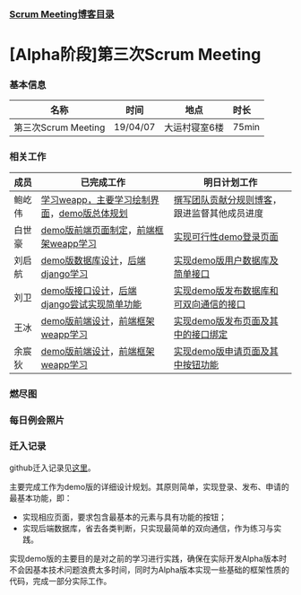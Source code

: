 ### [Scrum Meeting博客目录](<https://www.cnblogs.com/Water-T/p/10675740.html> )

# [Alpha阶段]第三次Scrum Meeting

### 基本信息

| 名称                | 时间     | 地点          | 时长  |
| ------------------- | -------- | ------------- | :---- |
| 第三次Scrum Meeting | 19/04/07 | 大运村寝室6楼 | 75min |

### 相关工作

| 成员   | 已完成工作                                                   | 明日计划工作                                                 |
| ------ | ------------------------------------------------------------ | ------------------------------------------------------------ |
| 鲍屹伟 | [学习weapp，主要学习绘制界面](<https://github.com/kirito12138/GroupWork/issues/36>)，[demo版总体规划](<https://github.com/kirito12138/GroupWork/issues/49>) | [撰写团队贡献分规则博客](<https://github.com/kirito12138/GroupWork/issues/6>)，跟进监督其他成员进度 |
| 白世豪 | [demo版前端页面制定](<https://github.com/kirito12138/GroupWork/issues/49>)，[前端框架weapp学习](<https://github.com/kirito12138/GroupWork/issues/36>) | [实现可行性demo登录页面](<https://github.com/kirito12138/GroupWork/issues/39>) |
| 刘启航 | [demo版数据库设计](<https://github.com/kirito12138/GroupWork/issues/49>)，[后端django学习](<https://github.com/kirito12138/GroupWork/issues/37>) | [实现demo版用户数据库及简单接口](<https://github.com/kirito12138/GroupWork/issues/43>) |
| 刘卫   | [demo版接口设计](<https://github.com/kirito12138/GroupWork/issues/49>)，[后端django尝试实现简单功能](<https://github.com/kirito12138/GroupWork/issues/37>) | [实现demo版发布数据库和可双向通信的接口](<https://github.com/kirito12138/GroupWork/issues/50>) |
| 王冰   | [demo版前端设计](<https://github.com/kirito12138/GroupWork/issues/49>)，[前端框架weapp学习](<https://github.com/kirito12138/GroupWork/issues/36>) | [实现demo版发布页面及其中的接口绑定](<https://github.com/kirito12138/GroupWork/issues/40>) |
| 余宸狄 | [demo版前端设计](<https://github.com/kirito12138/GroupWork/issues/49>)，[前端框架weapp学习](<https://github.com/kirito12138/GroupWork/issues/36>) | [实现demo版申请页面及其中按钮功能](<https://github.com/kirito12138/GroupWork/issues/41>) |

### 燃尽图



### 每日例会照片



### 迁入记录

github迁入记录见[这里](<https://github.com/kirito12138/GroupWork>)。

主要完成工作为demo版的详细设计规划。其原则简单，实现登录、发布、申请的最基本功能，即：

- 实现相应页面，要求包含最基本的元素与具有功能的按钮；
- 实现后端数据库，省去各类判断，只实现最简单的双向通信，作为练习与实践。

实现demo版的主要目的是对之前的学习进行实践，确保在实际开发Alpha版本时不会因基本技术问题浪费太多时间，同时为Alpha版本实现一些基础的框架性质的代码，完成一部分实际工作。